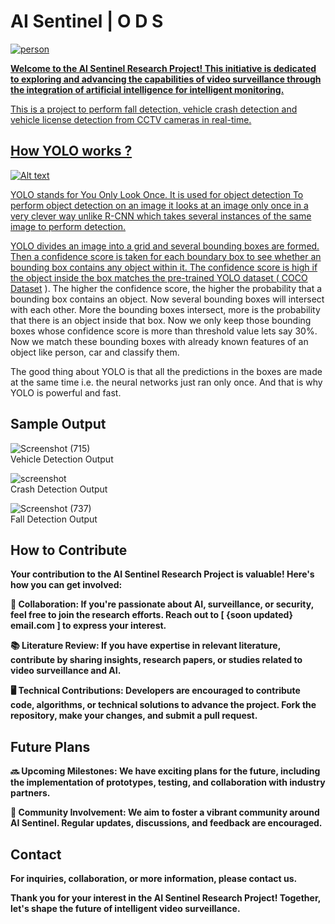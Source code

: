 # AI Sentinel | O D S
<div>
   <a href="https://github.com/iamvikramkumar/AI-SENTINEL/wiki">
<!--    <img src="https://github.com/iamvikramkumar/AI-Sentinel-Enhancing-Video-Surveillance-with-Intelligent-Monitoring/assets/89016145/4630c877-0c88-4006-bd73-02fbd67bf241" alt="person" width="600" height="400"> -->
      <img src="https://github.com/iamvikramkumar/AI-SENTINEL/assets/89016145/8531ba14-3336-4788-bad9-efba07ac5279" alt="person">
</div> 


**Welcome to the AI Sentinel Research Project! This initiative is dedicated to exploring and advancing the capabilities of video surveillance through the integration of artificial intelligence for intelligent monitoring.**

This is a project to perform fall detection, vehicle crash detection and vehicle license detection from CCTV cameras in real-time.

## How YOLO works ?

![Alt text](https://cdn-images-1.medium.com/max/1024/1*bSLNlG7crv-p-m4LVYYk3Q.png)

YOLO stands for You Only Look Once. It is used for object detection
To perform object detection on an image it looks at an image only once in a very clever way unlike R-CNN which takes several instances of the same image to perform detection. 

YOLO divides an image into a grid and several bounding boxes are formed. Then a confidence score is taken for each boundary box to see whether an bounding box contains any object within it. The confidence score is high if the object inside the box matches the pre-trained YOLO dataset ( [COCO Dataset](https://cocodataset.org/) ). The higher the confidence score, the higher the probability that a bounding box contains an object. Now several bounding boxes will intersect with each other. More the bounding boxes intersect, more is the probability that there is an object inside that box. Now we only keep those bounding boxes whose confidence score is more than threshold value lets say 30%. Now we match these bounding boxes with already known features of an object like person, car and classify them.

The good thing about YOLO is that all the predictions in the boxes are made at the same time i.e. the neural networks just ran only once.
And that is why YOLO is powerful and fast.

## Sample Output 

![Screenshot (715)](https://github.com/iamvikramkumar/AI-SENTINEL/assets/89016145/dcf9f3d9-d2f8-41f8-99f4-061e5bc84ac6)
<br>
Vehicle Detection Output

![screenshot](https://github.com/iamvikramkumar/AI-SENTINEL/assets/89016145/449027af-3904-4e2d-8630-60ade737c7a2)
<br>
Crash Detection Output

![Screenshot (737)](https://github.com/iamvikramkumar/AI-SENTINEL/assets/89016145/3983740a-f7ce-4646-a2bb-eecc3c7f0a87)
<br>
Fall Detection Output



## How to Contribute
**Your contribution to the AI Sentinel Research Project is valuable! Here's how you can get involved:**

**🤝 Collaboration: If you're passionate about AI, surveillance, or security, feel free to join the research efforts. Reach out to [ {soon updated} email.com ] to express your interest.**

**📚 Literature Review: If you have expertise in relevant literature, contribute by sharing insights, research papers, or studies related to video surveillance and AI.**

**🖥️ Technical Contributions: Developers are encouraged to contribute code, algorithms, or technical solutions to advance the project. Fork the repository, make your changes, and submit a pull request.**

## Future Plans
**🔜 Upcoming Milestones: We have exciting plans for the future, including the implementation of prototypes, testing, and collaboration with industry partners.**

**💬 Community Involvement: We aim to foster a vibrant community around AI Sentinel. Regular updates, discussions, and feedback are encouraged.**

## Contact
**For inquiries, collaboration, or more information, please contact us.**

**Thank you for your interest in the AI Sentinel Research Project! Together, let's shape the future of intelligent video surveillance.**
